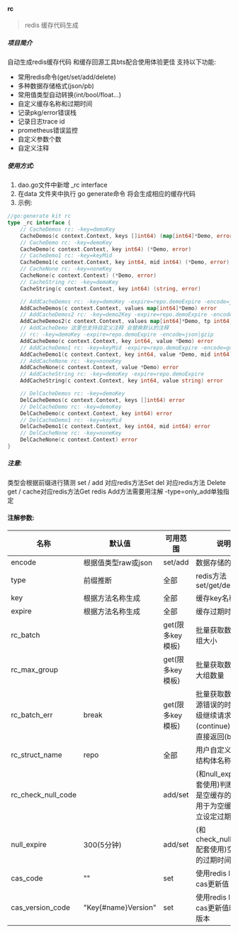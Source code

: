 
#### rc

> redis 缓存代码生成

##### 项目简介

自动生成redis缓存代码 和缓存回源工具bts配合使用体验更佳
支持以下功能:
- 常用redis命令(get/set/add/delete)
- 多种数据存储格式(json/pb)
- 常用值类型自动转换(int/bool/float...)
- 自定义缓存名称和过期时间
- 记录pkg/error错误栈
- 记录日志trace id
- prometheus错误监控
- 自定义参数个数
- 自定义注释

##### 使用方式:
1. dao.go文件中新增 _rc interface
2. 在data 文件夹中执行 go generate命令 将会生成相应的缓存代码
3. 示例:
```go
//go:generate kit rc
type _rc interface {
	// CacheDemos rc: -key=demoKey
	CacheDemos(c context.Context, keys []int64) (map[int64]*Demo, error)
	// CacheDemo rc: -key=demoKey
	CacheDemo(c context.Context, key int64) (*Demo, error)
	// CacheDemo1 rc: -key=keyMid
	CacheDemo1(c context.Context, key int64, mid int64) (*Demo, error)
	// CacheNone rc: -key=noneKey
	CacheNone(c context.Context) (*Demo, error)
	// CacheString rc: -key=demoKey
	CacheString(c context.Context, key int64) (string, error)

	// AddCacheDemos rc: -key=demoKey -expire=repo.demoExpire -encode=json
	AddCacheDemos(c context.Context, values map[int64]*Demo) error
	// AddCacheDemos2 rc: -key=demo2Key -expire=repo.demoExpire -encode=json
	AddCacheDemos2(c context.Context, values map[int64]*Demo, tp int64) error
	// AddCacheDemo 这里也支持自定义注释 会替换默认的注释
	// rc: -key=demoKey -expire=repo.demoExpire -encode=json|gzip
	AddCacheDemo(c context.Context, key int64, value *Demo) error
	// AddCacheDemo1 rc: -key=keyMid -expire=repo.demoExpire -encode=gob
	AddCacheDemo1(c context.Context, key int64, value *Demo, mid int64) error
	// AddCacheNone rc: -key=noneKey
	AddCacheNone(c context.Context, value *Demo) error
	// AddCacheString rc: -key=demoKey -expire=repo.demoExpire
	AddCacheString(c context.Context, key int64, value string) error

	// DelCacheDemos rc: -key=demoKey
	DelCacheDemos(c context.Context, keys []int64) error
	// DelCacheDemo rc: -key=demoKey
	DelCacheDemo(c context.Context, key int64) error
	// DelCacheDemo1 rc: -key=keyMid
	DelCacheDemo1(c context.Context, key int64, mid int64) error
	// DelCacheNone rc: -key=noneKey
	DelCacheNone(c context.Context) error
}
```

##### 注意:
类型会根据前缀进行猜测
set / add 对应redis方法Set
del 对应redis方法 Delete
get / cache对应redis方法Get
redis Add方法需要用注解 -type=only_add单独指定

#### 注解参数:
| 名称                 | 默认值                 | 可用范围    | 说明                                           | 可选值                 | 示例   |
|--------------------|---------------------| ----------- |----------------------------------------------|---------------------|------|
| encode             | 根据值类型raw或json       | set/add | 数据存储的格式                                      | json/pb             | json |
| type               | 前缀推断                | 全部        | redis方法 set/get/delete...                    | get/set/del/only_add | get 或 set 等 |
| key                | 根据方法名称生成            | 全部        | 缓存key名称                                      | -                   | demoKey |
| expire             | 根据方法名称生成            | 全部        | 缓存过期时间                               | -                   | repo.demoExpire |
| rc_batch           |                     | get(限多key模板) | 批量获取数据 每组大小                            | -                   | 100  |
| rc_max_group       |                     | get(限多key模板) | 批量获取数据 最大组数量                           | -                   | 10   |
| rc_batch_err       | break               | get(限多key模板) | 批量获取数据回源错误的时候 降级继续请求(continue)还是直接返回(break)  | break 或 continue    | continue |
| rc_struct_name     | repo                | 全部        | 用户自定义Repo结构体名称                               |                     | xxxRepo |
| rc_check_null_code |                     | add/set       | (和null_expire配套使用)判断是否是空缓存的代码 用于为空缓存独立设定过期时间 |               | $.ID==-1 或者 $=="-1"等 |
| null_expire        | 300(5分钟)            |add/set| (和check_null_code配套使用)空缓存的过期时间               |                     | repo.nullExpire      |
| cas_code           | ""                  |set| 使用redis lua cas更新值                           |               | "cas"       |
| cas_version_code   | "Key{#name}Version" |set| 使用redis lua cas更新值时当前版本        |                   | "schemaVersion"          |